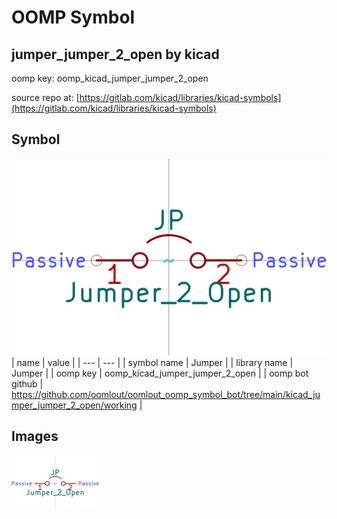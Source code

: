 # OOMP Symbol  
## jumper_jumper_2_open  by kicad  
  
oomp key: oomp_kicad_jumper_jumper_2_open  
  
source repo at: [https://gitlab.com/kicad/libraries/kicad-symbols](https://gitlab.com/kicad/libraries/kicad-symbols)  
## Symbol  
  
[![working.png](working_600.png)](working.png)  
| name | value | 
| --- | --- | 
| symbol name | Jumper | 
| library name | Jumper | 
| oomp key | oomp_kicad_jumper_jumper_2_open | 
| oomp bot github | https://github.com/oomlout/oomlout_oomp_symbol_bot/tree/main/kicad_jumper_jumper_2_open/working | 
## Images  
  
[![working.png](working_140.png)](working.png)  

